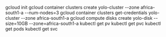 gcloud init
gcloud container clusters create yolo-cluster --zone africa-south1-a --num-nodes=3
gcloud container clusters get-credentials yolo-cluster --zone africa-south1-a
gcloud compute disks create yolo-disk --size=10GB --zone=africa-south1-a
kubectl get pv
kubectl get pvc
kubectl get pods
kubectl get svc
